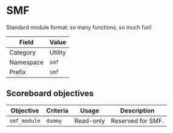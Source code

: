 # SMF
Standard module format: so many functions, so much fun!

Field           | Value
--------------- | -----
Category        | Utility
Namespace       | `smf`
Prefix          | `smf`

## Scoreboard objectives
Objective       | Criteria  | Usage     | Description
--------------- | --------- | --------- | -----------
`smf_module`    | `dummy`   | Read-only | Reserved for SMF.
